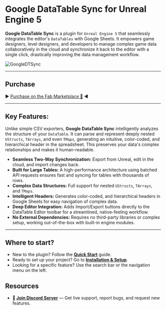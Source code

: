 # Google DataTable Sync for Unreal Engine 5

**Google DataTable Sync** is a plugin for `Unreal Engine 5` that seamlessly integrates the editor's `DataTables` with Google Sheets. It empowers game designers, level designers, and developers to manage complex game data collaboratively in the cloud and synchronize it back to the editor with a single click, drastically improving the data management workflow.

![GoogleDTSync](https://github.com/user-attachments/assets/48bc5e8c-eab1-4b8e-9c4d-2591993c1e17)

---

## Purchase

► [Purchase on the Fab Marketplace 🛒](https://your-fab-link.com) ◄

---

## Key Features:

Unlike simple CSV exporters, **Google DataTable Sync** intelligently analyzes the structure of your `DataTable`. It can parse and represent deeply nested `UStructs`, `TArrays`, and even `TMaps`, generating an intuitive, color-coded, and hierarchical header in the spreadsheet. This preserves your data's complex relationships and makes it human-readable.

*   **Seamless Two-Way Synchronization:** Export from Unreal, edit in the cloud, and import changes back.
*   **Built for Large Tables:** A high-performance architecture using batched API requests ensures fast and syncing for tables with thousands of rows.
*   **Complex Data Structures:** Full support for nested `UStructs`, `TArrays`, and `TMaps`.
*   **Intelligent Headers:** Generates color-coded, and hierarchical headers in Google Sheets for easy navigation of complex data.
*   **Deep Editor Integration:** Adds Import/Export buttons directly to the DataTable Editor toolbar for a streamlined, native-feeling workflow.
*   **No External Dependencies:** Requires no third-party libraries or complex setup, working out-of-the-box with built-in engine modules.

---

## Where to start?

*   New to the plugin? Follow the **[Quick Start](quickstart.md)** guide.
*   Ready to set up your project? Go to **[Installation & Setup](setup-google-oauth.md)**.
*   Looking for a specific feature? Use the search bar or the navigation menu on the left.

## Resources

*   **💬 [Join Discord Server](https://discord.gg/52ZH2AJjCR)** — Get live support, report bugs, and request new features.
